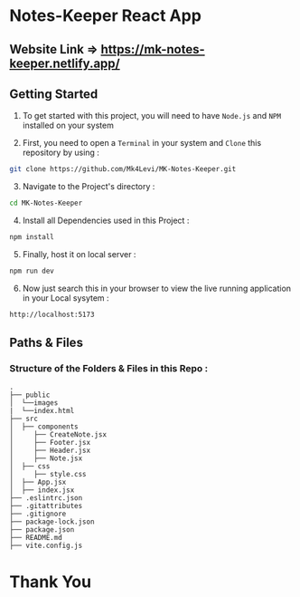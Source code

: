 # Notes-Keeper React App

## Website Link => https://mk-notes-keeper.netlify.app/

<h2>Getting Started</h2>

1. To get started with this project, you will need to have `Node.js` and `NPM` installed on your system

2. First, you need to open a `Terminal` in your system and `Clone` this repository by using :

```bash
git clone https://github.com/Mk4Levi/MK-Notes-Keeper.git
```

3. Navigate to the Project's directory :

```bash
cd MK-Notes-Keeper
```

4. Install all Dependencies used in this Project :

```bash
npm install
```

5. Finally, host it on local server :

```bash
npm run dev
```

6. Now just search this in your browser to view the live running application in your Local sysytem :

```bash
http://localhost:5173
```

<h2>Paths & Files</h2>

### Structure of the Folders & Files in this Repo :

```text
.
├── public
│  └──images
|  └──index.html
├── src
│  ├── components
│     ├── CreateNote.jsx
│     ├── Footer.jsx
│     ├── Header.jsx
│     ├── Note.jsx
│  ├── css
│     ├── style.css
│  ├── App.jsx
│  ├── index.jsx
├── .eslintrc.json
├── .gitattributes
├── .gitignore
├── package-lock.json
├── package.json
├── README.md
├── vite.config.js
```

# Thank You

